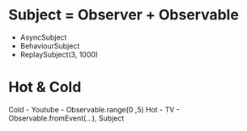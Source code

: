 # Subject = Observer + Observable

- AsyncSubject
- BehaviourSubject
- ReplaySubject(3, 1000)

# Hot & Cold

Cold - Youtube - Observable.range(0 ,5)
Hot - TV - Observable.fromEvent(...), Subject


